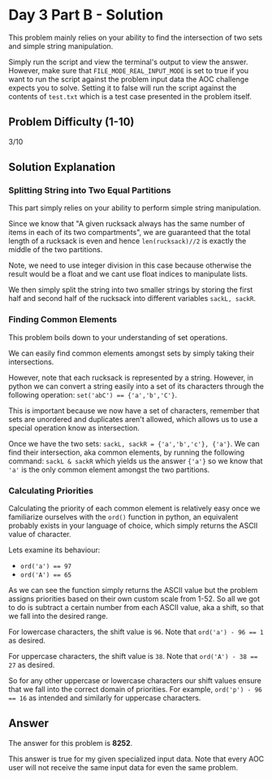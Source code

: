 # Day 3 Part B - Solution

This problem mainly relies on your ability to find the intersection of two sets and simple string manipulation. 

Simply run the script and view the terminal's output to view the answer. However, make sure that 
`FILE_MODE_REAL_INPUT_MODE` is set to true if you want to run the script against the problem input data the AOC challenge 
expects you to solve. Setting it to false will run the script against the contents of `test.txt` which is a 
test case presented in the problem itself. 

## Problem Difficulty (1-10)

3/10

## Solution Explanation

### Splitting String into Two Equal Partitions

This part simply relies on your ability to perform simple string manipulation. 

Since we know that "A given rucksack always has the same number of items in each of its two compartments", we are 
guaranteed that the total length of a rucksack is even and hence `len(rucksack)//2` is exactly the middle of the two
partitions. 

Note, we need to use integer division in this case because otherwise the result would be a float and we cant
use float indices to manipulate lists. 

We then simply split the string into two smaller strings by storing the first half and second half of the rucksack 
into different variables `sackL, sackR`.

### Finding Common Elements

This problem boils down to your understanding of set operations. 

We can easily find common elements amongst sets by simply taking their intersections. 

However, note that each rucksack is represented by a string. However, in python we can convert a string easily into a 
set of its characters through the following operation: `set('abC') == {'a','b','C'}`.

This is important because we now have a set of characters, remember that sets are unordered and duplicates aren't allowed, 
which allows us to use a special operation know as intersection. 

Once we have the two sets: `sackL, sackR = {'a','b','c'}, {'a'}`.
We can find their intersection, aka common elements, by running the following command: `sackL & sackR` which yields us the 
answer `{'a'}` so we know that `'a'` is the only common element amongst the two partitions. 

### Calculating Priorities

Calculating the priority of each common element is relatively easy once we familiarize ourselves with the `ord()` function 
in python, an equivalent probably exists in your language of choice, which simply returns the ASCII value of character.

Lets examine its behaviour:

- `ord('a') == 97`
- `ord('A') == 65`

As we can see the function simply returns the ASCII value but the problem assigns priorities based on their own custom
scale from 1-52. So all we got to do is subtract a certain number from each ASCII value, aka a shift, so that we fall 
into the desired range.

For lowercase characters, the shift value is `96`. Note that `ord('a') - 96 == 1`  as desired.

For uppercase characters, the shift value is `38`. Note that `ord('A') - 38 == 27` as desired.

So for any other uppercase or lowercase characters our shift values ensure that we fall into the correct
domain of priorities. For example, `ord('p') - 96 == 16` as intended and similarly for uppercase characters.

## Answer

The answer for this problem is **8252**.

This answer is true for my given specialized input data. Note that every AOC user will not receive the
same input data for even the same problem.